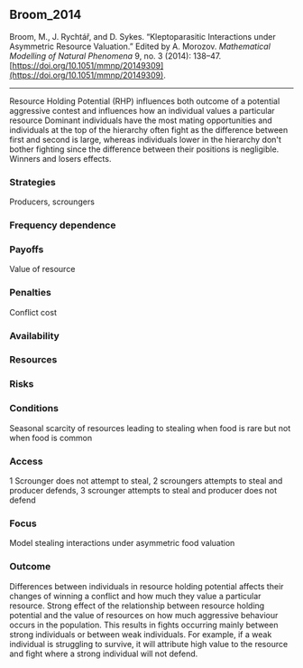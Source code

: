 ## Broom_2014

Broom, M., J. Rychtář, and D. Sykes. “Kleptoparasitic Interactions under Asymmetric Resource Valuation.” Edited by A. Morozov. _Mathematical Modelling of Natural Phenomena_ 9, no. 3 (2014): 138–47. [https://doi.org/10.1051/mmnp/20149309](https://doi.org/10.1051/mmnp/20149309).

---

Resource Holding Potential (RHP) influences both outcome of a potential aggressive contest and influences how an individual values a particular resource
Dominant individuals have the most mating opportunities and individuals at the top of the hierarchy often fight as the difference between first and second is large, whereas individuals lower in the hierarchy don't bother fighting since the difference between their positions is negligible. Winners and losers effects. 


### Strategies
Producers, scroungers

### Frequency dependence

### Payoffs
Value of resource

### Penalties
Conflict cost

### Availability

### Resources

### Risks

### Conditions
Seasonal scarcity of resources leading to stealing when food is rare but not when food is common

### Access
1 Scrounger does not attempt to steal, 2 scroungers attempts to steal and producer defends, 3 scrounger attempts to steal and producer does not defend

### Focus
Model stealing interactions under asymmetric food valuation

### Outcome
Differences between individuals in resource holding potential  affects their changes of winning a conflict and how much they value a particular resource. Strong effect of the relationship between resource holding potential and the value of resources on how much aggressive behaviour occurs in the population. This results in fights occurring mainly between strong individuals or between weak individuals. For example, if a weak individual is struggling to survive, it will attribute high value to the resource and fight where a strong individual will not defend. 
